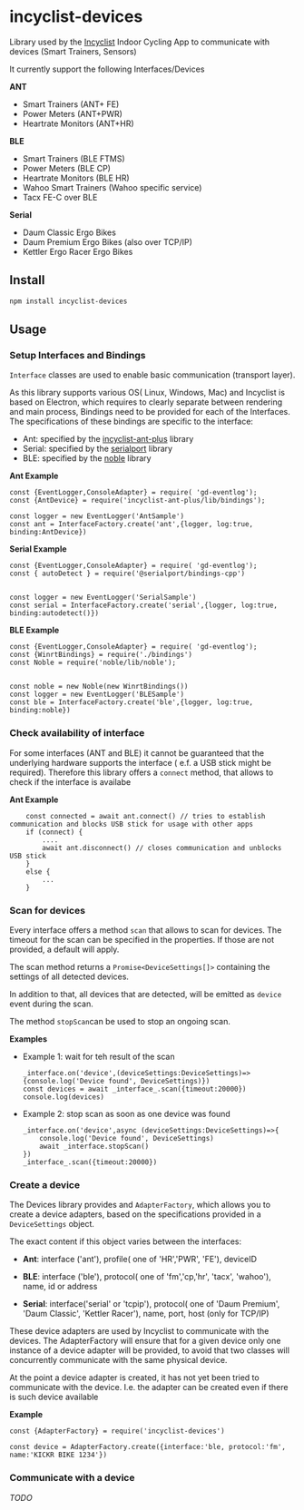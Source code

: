 # incyclist-devices

Library used by the [Incyclist](https://incyclist.com) Indoor Cycling App to communicate with devices (Smart Trainers,  Sensors)

It currently support the following Interfaces/Devices

__ANT__
- Smart Trainers (ANT+ FE)
- Power Meters (ANT+PWR)
- Heartrate Monitors (ANT+HR)

__BLE__
- Smart Trainers (BLE FTMS)
- Power Meters (BLE CP)
- Heartrate Monitors (BLE HR)
- Wahoo Smart Trainers (Wahoo specific service)
- Tacx FE-C over BLE

__Serial__
- Daum Classic Ergo Bikes
- Daum Premium Ergo Bikes  (also over TCP/IP)
- Kettler Ergo Racer Ergo Bikes


## Install

```sh
npm install incyclist-devices
```

## Usage

### Setup Interfaces and Bindings

`Interface` classes are used to enable basic communication (transport layer).

As this library supports various OS( Linux, Windows, Mac) and Incyclist is based on Electron, which requires to clearly separate between rendering and main process, Bindings need to be provided for each of the Interfaces. The specifications of these bindings are specific to the interface: 
- Ant: specified by the [incyclist-ant-plus](https://github.com/incyclist/ant-plus) library
- Serial: specified by the [serialport](https://serialport.io/) library
- BLE: specified by the [noble](https://github.com/noble/noble) library

__Ant Example__

```
const {EventLogger,ConsoleAdapter} = require( 'gd-eventlog');
const {AntDevice} = require('incyclist-ant-plus/lib/bindings');

const logger = new EventLogger('AntSample')
const ant = InterfaceFactory.create('ant',{logger, log:true, binding:AntDevice})
```

__Serial Example__

```
const {EventLogger,ConsoleAdapter} = require( 'gd-eventlog');
const { autoDetect } = require('@serialport/bindings-cpp')


const logger = new EventLogger('SerialSample')
const serial = InterfaceFactory.create('serial',{logger, log:true, binding:autodetect()})
```

__BLE Example__

```
const {EventLogger,ConsoleAdapter} = require( 'gd-eventlog');
const {WinrtBindings} = require('./bindings')
const Noble = require('noble/lib/noble');


const noble = new Noble(new WinrtBindings())
const logger = new EventLogger('BLESample')
const ble = InterfaceFactory.create('ble',{logger, log:true, binding:noble})
```

### Check availability of interface

For some interfaces (ANT and BLE) it cannot be guaranteed that the underlying hardware supports the interface ( e.f. a USB stick might be required). Therefore this library offers a `connect` method, that allows to check if the interface is availabe

__Ant Example__
```
    const connected = await ant.connect() // tries to establish communication and blocks USB stick for usage with other apps
    if (connect) {
        .... 
        await ant.disconnect() // closes communication and unblocks USB stick
    }
    else {
        ... 
    }
```

### Scan for devices

Every interface offers a method `scan` that allows to scan for devices. The timeout for the scan can be specified in the properties. If those are not provided, a default will apply.

The scan method returns a `Promise<DeviceSettings[]>` containing the settings of all detected devices. 

In addition to that, all devices that are detected, will be emitted as `device` event during the scan.

The method `stopScan`can be used to stop an ongoing scan.

__Examples__

- Example 1: wait for teh result of the scan

    ```
    _interface.on('device',(deviceSettings:DeviceSettings)=>{console.log('Device found', DeviceSettings)})
    const devices = await _interface_.scan({timeout:20000})
    console.log(devices)
    ```
- Example 2: stop scan as soon as one device was found

    ```
    _interface.on('device',async (deviceSettings:DeviceSettings)=>{
        console.log('Device found', DeviceSettings)
        await _interface.stopScan()
    })
    _interface_.scan({timeout:20000})    
    ```



### Create a device 

The Devices library provides and `AdapterFactory`, which allows you to create a device adapters, based on the specifications provided in a `DeviceSettings` object. 

The exact content if this object varies between the interfaces:

- __Ant__: interface ('ant'), profile( one of 'HR','PWR', 'FE'), deviceID

- __BLE__: interface ('ble'), protocol( one of 'fm','cp,'hr', 'tacx', 'wahoo'), name, id or address

- __Serial__: interface('serial' or 'tcpip'), protocol( one of 'Daum Premium', 'Daum Classic', 'Kettler Racer'), name, port, host (only for TCP/IP)

These device adapters are used by Incyclist to communicate with the devices. The AdapterFactory will ensure that for a given device only one instance of a device adapter will be provided, to avoid that two classes will concurrently communicate with the same physical device.

At the point a device adapter is created, it has not yet been tried to communicate with the device. I.e. the adapter can be created even if there is such device available

__Example__

```
const {AdapterFactory} = require('incyclist-devices')

const device = AdapterFactory.create({interface:'ble, protocol:'fm', name:'KICKR BIKE 1234'})
```



### Communicate with a device

_TODO_